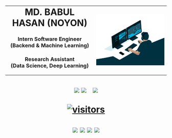 <table style="border-collapse: collapse; border: none;">
     <tr>
        <td width="55%">
            <h1 align="center" style="margin-top: 0;margin-bottom: 0px"> MD. BABUL HASAN (NOYON)</h1>
            <h3 align="center">
                Intern Software Engineer<br> (Backend & Machine Learning)<br>
            </h3>
<h3 align="center">
                Research Assistant <br>(Data Science, Deep Learning)
            </h3>
        </td>
        <td>
             <img  src="analyst.gif" alt="Analyst">
        </td>
    </tr>
</table>

<h1 style="margin-top: 0px" align="center">

![](http://github-profile-summary-cards.vercel.app/api/cards/profile-details?username=bhyeanhasan&theme=default)
![](http://github-profile-summary-cards.vercel.app/api/cards/stats?username=bhyeanhasan&theme=default)
&nbsp;&nbsp;![](http://github-profile-summary-cards.vercel.app/api/cards/productive-time?username=bhyeanhasan&theme=default&utcOffset=8)

<a href="https://github.com/bhyeanhasan/"><img src="https://komarev.com/ghpvc/?username=bhyeanhasan" alt="visitors" /></a>


[//]: # (![]&#40;https://github-readme-stats.vercel.app/api?username=bhyeanhasan&show_icons=true&theme=tokyonight&#41;)
[<img src="https://img.shields.io/badge/portfolio-555555?style=for-the-badge&logo=Github&logoColor=000000&labelColor=red">](https://bhyeanhasan.github.io)
[<img src="https://img.shields.io/badge/LinkedIn-0077B5?style=for-the-badge&logo=linkedin&logoColor=white">](https://www.linkedin.com/in/bhyeanhasan)
[<img src="https://img.shields.io/badge/Gmail-D14836?style=for-the-badge&logo=gmail&logoColor=white">](mailto:bhyean@gmail.com)
[<img src="https://img.shields.io/badge/Facebook-1877F2?style=for-the-badge&logo=facebook&logoColor=white">](https://www.facebook.com/bhyeanhasan/)

</h1>
